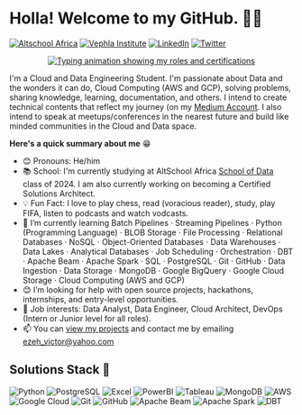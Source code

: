 # Holla! Welcome to my GitHub. 👋🏿

[![Altschool Africa](https://img.shields.io/badge/Altschool_Africa-Visit-9B59B6?style=for-the-badge&labelColor=blue)](https://altschoolafrica.com/) [![Vephla Institute](https://img.shields.io/badge/Vephla_Institute-Visit-9B59B6?style=for-the-badge&labelColor=black&logo=data:image/png;base64,iVBORw0KGgoAAAANSUhEUgAAABgAAAAYCAQAAABKfvVzAAAAqklEQVR42mJ0L1+KOioi1BXAlP1Ioa5Q0FQSrXpE0TCaMyFbndLDFtMybNvz4i9D0xPhuuoF1DYAFDIZ5QYwZnLWfATpyHoKU6BcBXI8QwAahDwE8keEB2FzAvxRQk8T8K8GPwQ9A2iBN/BMmZpQlwC7DPAbG5hiaGG4BrM4tgA/ApGBlVQK8A7yBctjl+h/8AAAAASUVORK5CYII=)](https://vephlainstitute.com/) [![LinkedIn](https://img.shields.io/badge/LinkedIn-Connect-0077B5?style=for-the-badge&logo=linkedin&logoColor=white)](https://www.linkedin.com/in/victorcezeh/) [![Twitter](https://img.shields.io/badge/Twitter-Follow-1DA1F2?style=for-the-badge&logo=twitter&logoColor=white)](https://twitter.com/victorcezeh)


<p align="center">
  <a href="https://github.com/DenverCoder1/readme-typing-svg">
    <img src="https://readme-typing-svg.herokuapp.com?lines=⚙️+Data+Engineering+Student+⚙️;☁️+Cloud+Computing+Enthusiast+☁️;&center=true&width=500&height=50" alt="Typing animation showing my roles and certifications">
  </a>
</p>


I'm a Cloud and Data Engineering Student. I'm passionate about Data and the wonders it can do, Cloud Computing (AWS and GCP), solving problems, sharing knowledge, learning, documentation, and others. I intend to create technical contents that reflect my journey (on my [Medium Account](https://medium.com/@victorcezeh). I also intend to speak at meetups/conferences in the nearest future and build like minded communities in the Cloud and Data space.

**Here's a quick summary about me** 😁

- 😊 Pronouns: He/him
- 📚 School: I'm currently studying at AltSchool Africa [School of Data](https://data.altschoolafrica.com/) class of 2024. I am also currently working on becoming a Certified Solutions Architect.
- 💡 Fun Fact: I love to play chess, read (voracious reader), study, play FIFA, listen to podcasts and watch vodcasts.
- 🌱 I’m currently learning Batch Pipelines · Streaming Pipelines · Python (Programming Language) · BLOB Storage · File Processing · Relational Databases · NoSQL · Object-Oriented Databases · Data Warehouses · Data Lakes · Analytical Databases · Job Scheduling · Orchestration · DBT · Apache Beam · Apache Spark · SQL · PostgreSQL · Git · GitHub · Data Ingestion · Data Storage · MongoDB · Google BigQuery · Google Cloud Storage · Cloud Computing (AWS and GCP)
- 😊 I’m looking for help with open source projects, hackathons, internships, and entry-level opportunities.
- 💼 Job interests: Data Analyst, Data Engineer, Cloud Architect, DevOps (Intern or Junior level for all roles).
- 📫 You can [view my projects](https://github.com/victorcezeh?tab=repositories) and contact me by emailing ezeh_victor@yahoo.com




## Solutions Stack 🤖

![Python](https://img.shields.io/badge/Python-3776AB?style=for-the-badge&logo=python&logoColor=white) ![PostgreSQL](https://img.shields.io/badge/PostgreSQL-336791?style=for-the-badge&logo=postgresql&logoColor=white) ![Excel](https://img.shields.io/badge/Excel-217346?style=for-the-badge&logo=microsoft-excel&logoColor=white) ![PowerBI](https://img.shields.io/badge/PowerBI-F2C811?style=for-the-badge&logo=powerbi&logoColor=black) ![Tableau](https://img.shields.io/badge/Tableau-E97627?style=for-the-badge&logo=tableau&logoColor=white) ![MongoDB](https://img.shields.io/badge/MongoDB-47A248?style=for-the-badge&logo=mongodb&logoColor=white) ![AWS](https://img.shields.io/badge/AWS-232F3E?style=for-the-badge&logo=amazon-aws&logoColor=white) ![Google Cloud](https://img.shields.io/badge/Google_Cloud-4285F4?style=for-the-badge&logo=google-cloud&logoColor=white) ![Git](https://img.shields.io/badge/Git-F05032?style=for-the-badge&logo=git&logoColor=white) ![GitHub](https://img.shields.io/badge/GitHub-181717?style=for-the-badge&logo=github&logoColor=white) ![Apache Beam](https://img.shields.io/badge/Apache_Beam-000000?style=for-the-badge&logo=apache&logoColor=white) ![Apache Spark](https://img.shields.io/badge/Apache_Spark-E25A1C?style=for-the-badge&logo=apache&logoColor=white) ![DBT](https://img.shields.io/badge/DBT-F2C811?style=for-the-badge&logo=dbt&logoColor=black)
